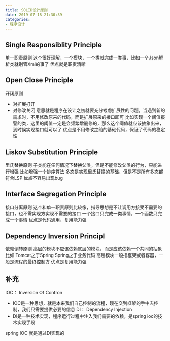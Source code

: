 ```yaml
---
title: SOLID设计原则
date: 2019-07-18 21:30:39
categories:
- 程序设计
---
```


## Single Responsiblity Principle 
单一职责原则
这个很好理解，一个模块，一个类就完成一类事，比如一个Json解析类就别管Xml的事了
优点就是职责清晰


## Open Close Principle
开闭原则
- 对扩展打开
- 对修改关闭
意思就是程序在设计之初就要充分考虑扩展性的问题，当遇到新的需求时，不用修改原来的代码，而是扩展原来的接口即可 比如实现一个阈值报警的类，这里的阈值一定是会频繁增删修的，那么这个阈值就应该抽象出来，到时候实现接口就可以了
优点是不用修改之前的基础代码，保证了代码的稳定性

## Liskov Substitution Principle
里氏替换原则
子类能在任何情况下替换父类，但是不能修改父类的行为，只能进行增强
比如增强一个排序算法
多态是实现里氏替换的基础，但是不是所有多态都符合LSP
优点不容易出现bug


## Interface Segregation Principle
接口分离原则
这个和单一职责原则比较像，指导思想是不让调用方接受不需要的接口，也不需实现方实现不需要的接口
一个接口只完成一类事情，一个函数只完成一个事情
优点是代码通用，复用能力强

## Dependency Inversion Principl
依赖倒转原则
高层的模块不应该依赖底层的模块，而是应该依赖一个共同的抽象
比如 Tomcat之于Spring Spring之于业务代码
高层模块一般指框架或者容器，一般是流程的最终控制方
优点是复用能力强


## 补充
IOC： Inversion Of Contron 
- IOC是一种思想，就是本来我们自己控制的流程，现在交到框架的手中去控制，我们只需要提供必要的信息
DI： Dependency Injection
- DI是一种技术实现，程序运行过程中注入我们需要的依赖，是spring ioc的技术实现手段

spring IOC 就是通过DI实现的

